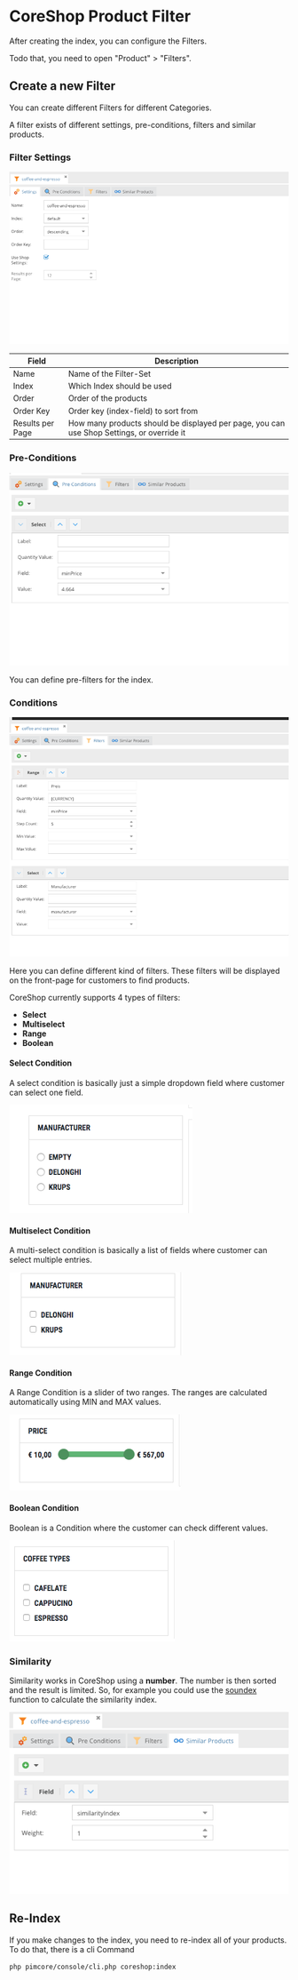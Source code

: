 # CoreShop Product Filter

After creating the index, you can configure the Filters.

Todo that, you need to open "Product" > "Filters".

## Create a new Filter

You can create different Filters for different Categories.

A filter exists of different settings, pre-conditions, filters and similar products.

### Filter Settings

![Filter Settings](img/filter-settings.png)

| Field            | Description |
| ---------------- |-------------|
| Name             | Name of the Filter-Set |
| Index            | Which Index should be used |
| Order            | Order of the products |
| Order Key        | Order key (index-field) to sort from |
| Results per Page | How many products should be displayed per page, you can use Shop Settings, or override it |

### Pre-Conditions

![Filter Pre-Conditions](img/filter-preconditions.png)

You can define pre-filters for the index.

### Conditions

![Filter Conditions](img/filter-conditions.png)

Here you can define different kind of filters. These filters will be displayed on the front-page for customers to find products.

CoreShop currently supports 4 types of filters:

 - **Select**
 - **Multiselect**
 - **Range**
 - **Boolean**

#### Select Condition

A select condition is basically just a simple dropdown field where customer can select one field.

![Filter Condition Select](img/filter-condition-select.png)

#### Multiselect Condition

A multi-select condition is basically a list of fields where customer can select multiple entries.

![Filter Condition Select](img/filter-condition-multiselect.png)

#### Range Condition

A Range Condition is a slider of two ranges. The ranges are calculated automatically using MIN and MAX values.

![Filter Condition Select](img/filter-condition-range.png)

#### Boolean Condition

Boolean is a Condition where the customer can check different values.

![Filter Condition Select](img/filter-condition-boolean.png)

### Similarity

Similarity works in CoreShop using a **number**. The number is then sorted and the result is limited. So, for example you could use the [soundex](http://php.net/manual/de/function.soundex.php) function to calculate the similarity index.

![Filter Similarity](img/filter-similarity.png)

## Re-Index

If you make changes to the index, you need to re-index all of your products. To do that, there is a cli Command

```
php pimcore/console/cli.php coreshop:index
```